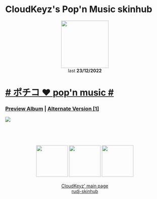 # CloudKeyz's Pop'n Music skinhub
<p align="center">
<a href="https://osu.ppy.sh/users/15194624">
  <img src="https://a.ppy.sh/15194624"  
       width="150"
       height="150"></a>
<br>
last <b>23/12/2022</b>
</p>

# [# ポチコ ❤ pop'n music #](https://drive.google.com/file/d/1WRrinl0jMui5j9gtUSaal1GMcKYuKAiA/view?usp=share_link)
### [Preview Album](https://imgur.com/a/46eAlXK) | [Alternate Version [1]](https://drive.google.com/drive/folders/1lKbPOPAYwNaNx5aSkqbW-4JjvrBDri4Y)
[![](https://i.imgur.com/Fx8MhHr.jpeg)](https://drive.google.com/file/d/1WRrinl0jMui5j9gtUSaal1GMcKYuKAiA/view?usp=share_link)

#
<p align="center">
  <br></br>
  <a href="https://www.twitch.tv/darrius_washere">
  <img src="https://i.imgur.com/HM030lk.png" 
       width="100" 
       height="100"></a>
  <a href="https://www.youtube.com/channel/UCl8JiJnx0V17T1Je6Ge73Iw">
  <img src="https://i.imgur.com/YWbDUUy.png"  
       width="100" 
       height="100"></a>
  <a href="https://twitter.com/CloudyKeyz">
  <img src="https://i.imgur.com/PUQ5uWf.png" 
       width="100" 
       height="100"></a>
  <br></br>
  <a href="cloudkeyzMain.md">CloudKeyz' main page</a><br>
  <a href="README.md">rudj-skinhub</a>
 </p>
